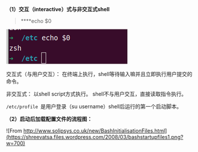**（1）交互（interactive）式与非交互式shell**

> ****echo $0

![](../../assets/2022-11-14-11-03-59-image.png)

交互式（与用户交互）： 在终端上执行，shell等待输入嘛并且立即执行用户提交的命令。

非交互式： 以shell script方式执行。 shell不与用户交互，直接读取指令执行。



`/etc/profile `是用户登录（su username）shell后运行的第一个启动脚本。



**（2）启动后加载配置文件的流程图：**



![From http://www.solipsys.co.uk/new/BashInitialisationFiles.html](https://shreevatsa.files.wordpress.com/2008/03/bashstartupfiles1.png?w=700)


